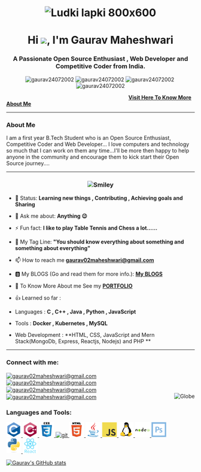 <h1 align="center"><img title="ludki-lapki-800x600.gif" height = "200"  src="https://cdn.dribbble.com/users/2203467/screenshots/6111843/ludki-lapki-800x600.gif" alt="Ludki lapki 800x600"></h1>
<h1 align="center">Hi <img src="https://github.com/TheDudeThatCode/TheDudeThatCode/blob/master/Assets/Hi.gif" width="40px">, I'm Gaurav Maheshwari</h1>
<h3 align="center">A Passionate Open Source Enthusiast , Web Developer and Competitive Coder from India.</h3>

<p align="center"> <img src="https://komarev.com/ghpvc/?username=gaurav24072002&label=Profile%20views&color=0e75b6&style=flat" alt="gaurav24072002" />&nbsp;<img src="https://img.shields.io/badge/CODING-%3A%3A%20love-red" alt="gaurav24072002" />&nbsp;<img src="https://img.shields.io/badge/OPEN%20SOURCE%20ENTHUSIAST-Always-brightgreen" alt="gaurav24072002" />&nbsp;<img src="https://camo.githubusercontent.com/7d880f217d558a5183c9af2332c2517b00a6c4ff0b29297bd6881dd5bf867887/68747470733a2f2f696d672e736869656c64732e696f2f62616467652f726174696e672d2545322539382538352545322539382538352545322539382538352545322539382538352545322539382538362d627269676874677265656e" alt="gaurav24072002" /> </p>

&nbsp;&nbsp;&nbsp;&nbsp;&nbsp;&nbsp;&nbsp;&nbsp;&nbsp;&nbsp;&nbsp;&nbsp;&nbsp;&nbsp;&nbsp;&nbsp;&nbsp;&nbsp;&nbsp;&nbsp;&nbsp;&nbsp;&nbsp;&nbsp;&nbsp;&nbsp;&nbsp;&nbsp;&nbsp;&nbsp;&nbsp;&nbsp;&nbsp;&nbsp;&nbsp;&nbsp;&nbsp;&nbsp;&nbsp;&nbsp;&nbsp;&nbsp;&nbsp;&nbsp;&nbsp;&nbsp;&nbsp;&nbsp;&nbsp;&nbsp;&nbsp;&nbsp;&nbsp;&nbsp;&nbsp;&nbsp;&nbsp;&nbsp;&nbsp;&nbsp;&nbsp;&nbsp;&nbsp;&nbsp;&nbsp;&nbsp;&nbsp;&nbsp;&nbsp;&nbsp;&nbsp;&nbsp;&nbsp;&nbsp;&nbsp;&nbsp;&nbsp;&nbsp;&nbsp;&nbsp;&nbsp;&nbsp; **[Visit Here To Know More About Me](https://gaurav24072002.github.io/)**

<hr>
<p>
 <h3>About Me</h3>
  
  I am a first year B.Tech Student who is an Open Source Enthusiast, Competitive Coder and Web Developer... I love computers and technology so much that I can work on them any time...I'll be more then happy to help anyone in the community and encourage them to kick start their Open Source journey.... 

***
<div><h3 align="center"><img src="https://github.com/fnky/fnky/raw/fnky/img/smile.gif" alt="Smiley" align="center"></h3></div>
<div>
 
- 🌱 Status: **Learning new things , Contributing , Achieving goals and Sharing**

- 💬 Ask me about: **Anything 😉**

- ⚡ Fun fact: **I like to play Table Tennis and Chess a lot......**

- 🧿 My Tag Line: **"You should know everything about something and something about everything"** 

- 📫 How to reach me **gaurav02maheshwari@gmail.com**

- 🅱 My BLOGS (Go and read them for more info.):  **[My BLOGS](https://dev.to/gaurav24072002)**

-  💖 To Know More About me See my **[PORTFOLIO](https://gaurav24072002.github.io/)**

- 👍 Learned so far : 
- Languages : **C , C++ , Java , Python , JavaScript**
- Tools : **Docker , Kubernetes , MySQL**
- Web Development : **HTML, CSS, JavaScript and Mern Stack(MongoDb, Express, Reactjs, Nodejs) and PHP **
</div>
</p>
<hr>
<h3 align="left">Connect with me:</h3>
<p align="left">
<a href="https://linkedin.com/in/gaurav02maheshwari@gmail.com" target="_blank"><img align="center" src="https://cdn.jsdelivr.net/npm/simple-icons@3.0.1/icons/linkedin.svg" alt="gaurav02maheshwari@gmail.com" height="30" width="40" /></a>&nbsp;&nbsp;&nbsp;&nbsp;&nbsp;
<a href="https://fb.com/gaurav02maheshwari@gmail.com" target="_blank"><img align="center" src="https://cdn.jsdelivr.net/npm/simple-icons@3.0.1/icons/facebook.svg" alt="gaurav02maheshwari@gmail.com" height="30" width="40" /></a>&nbsp;&nbsp;&nbsp;&nbsp;&nbsp;
<a href="https://twitter.com/gaurav79693743" target="_blank"><img align="center" src="https://cdn.jsdelivr.net/npm/simple-icons@3.0.1/icons/twitter.svg" alt="gaurav02maheshwari@gmail.com" height="30" width="40" /></a>&nbsp;&nbsp;&nbsp;&nbsp;&nbsp;
<a href="https://www.instagram.com/gaurav02maheshwari/" target="_blank"><img align="center" src="https://cdn.jsdelivr.net/npm/simple-icons@3.0.1/icons/instagram.svg" alt="gaurav02maheshwari@gmail.com" height="30" width="40" /></a>&nbsp;&nbsp;&nbsp;&nbsp;&nbsp;
<img align="right" alt="Globe" height="80" src="https://github.com/BrunnerLivio/brunnerlivio/blob/master/images/globe.gif?raw=true"> 
</p>

<h3 align="left">Languages and Tools:</h3>
<p align="left"> <a href="https://www.cprogramming.com/" target="_blank"> <img src="https://raw.githubusercontent.com/devicons/devicon/master/icons/c/c-original.svg" alt="c" width="40" height="40"/> </a> <a href="https://www.w3schools.com/cpp/" target="_blank"> <img src="https://raw.githubusercontent.com/devicons/devicon/master/icons/cplusplus/cplusplus-original.svg" alt="cplusplus" width="40" height="40"/> </a> <a href="https://www.w3schools.com/css/" target="_blank"> <img src="https://raw.githubusercontent.com/devicons/devicon/master/icons/css3/css3-original-wordmark.svg" alt="css3" width="40" height="40"/> </a> <a href="https://git-scm.com/" target="_blank"> <img src="https://www.vectorlogo.zone/logos/git-scm/git-scm-icon.svg" alt="git" width="40" height="40"/> </a> <a href="https://www.w3.org/html/" target="_blank"> <img src="https://raw.githubusercontent.com/devicons/devicon/master/icons/html5/html5-original-wordmark.svg" alt="html5" width="40" height="40"/> </a> <a href="https://www.java.com" target="_blank"> <img src="https://raw.githubusercontent.com/devicons/devicon/master/icons/java/java-original.svg" alt="java" width="40" height="40"/> </a> <a href="https://developer.mozilla.org/en-US/docs/Web/JavaScript" target="_blank"> <img src="https://raw.githubusercontent.com/devicons/devicon/master/icons/javascript/javascript-original.svg" alt="javascript" width="40" height="40"/> </a> <a href="https://www.linux.org/" target="_blank"> <img src="https://raw.githubusercontent.com/devicons/devicon/master/icons/linux/linux-original.svg" alt="linux" width="40" height="40"/> </a> <a href="https://nodejs.org" target="_blank"> <img src="https://raw.githubusercontent.com/devicons/devicon/master/icons/nodejs/nodejs-original-wordmark.svg" alt="nodejs" width="40" height="40"/> </a> <a href="https://www.photoshop.com/en" target="_blank"> <img src="https://raw.githubusercontent.com/devicons/devicon/master/icons/photoshop/photoshop-line.svg" alt="photoshop" width="40" height="40"/> </a> <a href="https://www.python.org" target="_blank"> <img src="https://raw.githubusercontent.com/devicons/devicon/master/icons/python/python-original.svg" alt="python" width="40" height="40"/> </a> <a href="https://reactjs.org/" target="_blank"> <img src="https://raw.githubusercontent.com/devicons/devicon/master/icons/react/react-original-wordmark.svg" alt="react" width="40" height="40"/> </a> </p>

[![Gaurav's GitHub stats](https://github-readme-stats.vercel.app/api?username=gaurav24072002&show_icons=true&theme=radical)](https://github.com/gaurav24072002/github-readme-stats)
